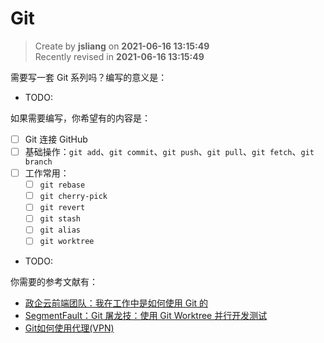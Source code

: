Git
===

> Create by **jsliang** on **2021-06-16 13:15:49**  
> Recently revised in **2021-06-16 13:15:49**

需要写一套 Git 系列吗？编写的意义是：

* TODO:

如果需要编写，你希望有的内容是：

* [ ] Git 连接 GitHub
* [ ] 基础操作：`git add`、`git commit`、`git push`、`git pull`、`git fetch`、`git branch`
* [ ] 工作常用：
  * [ ] `git rebase`
  * [ ] `git cherry-pick`
  * [ ] `git revert`
  * [ ] `git stash`
  * [ ] `git alias`
  * [ ] `git worktree`
* TODO:

你需要的参考文献有：

* [政企云前端团队：我在工作中是如何使用 Git 的](https://www.zoo.team/article/how-to-use-git)
* [SegmentFault：Git 屠龙技：使用 Git Worktree 并行开发测试](https://segmentfault.com/a/1190000038508752)
* [Git如何使用代理(VPN)](https://code.iamhefang.cn/content/how-to-make-git-auto-use-vpn.html)